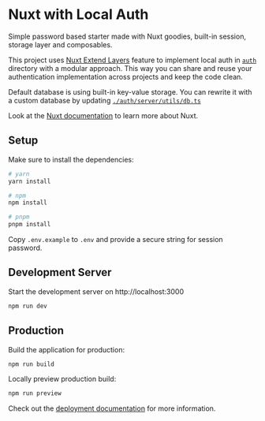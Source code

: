 # Nuxt with Local Auth

Simple password based starter made with Nuxt goodies, built-in session, storage layer and composables.

This project uses [Nuxt Extend Layers](https://nuxt.com/docs/getting-started/layers) feature to implement local auth in [`auth`](./auth) directory with a modular approach. This way you can share and reuse your authentication implementation across projects and keep the code clean.

Default database is using built-in key-value storage. You can rewrite it with a custom database by updating [`./auth/server/utils/db.ts`](./auth/server/utils/db.ts)

Look at the [Nuxt documentation](https://nuxt.com/docs/getting-started/introduction) to learn more about Nuxt.

## Setup

Make sure to install the dependencies:

```bash
# yarn
yarn install

# npm
npm install

# pnpm
pnpm install
```

Copy `.env.example` to `.env` and provide a secure string for session password.

## Development Server

Start the development server on http://localhost:3000

```bash
npm run dev
```

## Production

Build the application for production:

```bash
npm run build
```

Locally preview production build:

```bash
npm run preview
```

Check out the [deployment documentation](https://nuxt.com/docs/getting-started/deployment) for more information.

